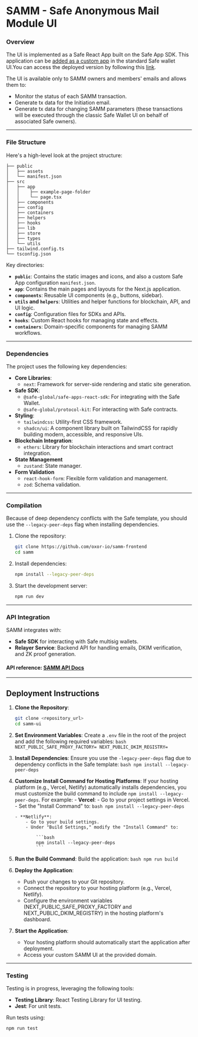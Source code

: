 # **SAMM - Safe Anonymous Mail Module UI**

### **Overview**

The UI is implemented as a Safe React App built on the Safe App SDK. This application can be [added as a custom app](https://help.safe.global/en/articles/40859-add-a-custom-safe-app) in the standard Safe wallet UI.You can access the deployed version by following this [link](https://samm-demo.oxor.io/).

The UI is available only to SAMM owners and members' emails and allows them to:

- Monitor the status of each SAMM transaction.
- Generate tx data for the Initiation email.
- Generate tx data for changing SAMM parameters (these transactions will be executed through the classic Safe Wallet UI on behalf of associated Safe owners).

---

### **File Structure**

Here's a high-level look at the project structure:

```
├── public
│   ├── assets
│   └── manifest.json
├── src
│   ├── app
│   │    ├── example-page-folder
│   │    └── page.tsx
│   ├── components
│   ├── config
│   ├── containers
│   ├── helpers
│   ├── hooks
│   ├── lib
│   ├── store
│   ├── types
│   └── utils
├── tailwind.config.ts
└── tsconfig.json
```

Key directories:

- **`public`**: Contains the static images and icons, and also a custom Safe App configuration `manifest.json`.
- **`app`**: Contains the main pages and layouts for the Next.js application.
- **`components`**: Reusable UI components (e.g., buttons, sidebar).
- **`utils` and `helpers`**: Utilities and helper functions for blockchain, API, and UI logic.
- **`config`**: Configuration files for SDKs and APIs.
- **`hooks`**: Custom React hooks for managing state and effects.
- **`containers`**: Domain-specific components for managing SAMM workflows.

---

### **Dependencies**

The project uses the following key dependencies:

- **Core Libraries**:
  - `next`: Framework for server-side rendering and static site generation.
- **Safe SDK**:
  - `@safe-global/safe-apps-react-sdk`: For integrating with the Safe Wallet.
  - `@safe-global/protocol-kit`: For interacting with Safe contracts.
- **Styling**:
  - `tailwindcss`: Utility-first CSS framework.
  - `shadcn/ui`: A component library built on TailwindCSS for rapidly building modern, accessible, and responsive UIs.
- **Blockchain Integration**:
  - `ethers`: Library for blockchain interactions and smart contract integration.
- **State Management**
  - `zustand`: State manager.
- **Form Validation**
  - `react-hook-form`: Flexible form validation and management.
  - `zod`: Schema validation.

---

### **Compilation**

Because of deep dependency conflicts with the Safe template, you should use the `--legacy-peer-deps` flag when installing dependencies.

1. Clone the repository:

   ```bash
   git clone https://github.com/oxor-io/samm-frontend
   cd samm
   ```

2. Install dependencies:

   ```bash
   npm install --legacy-peer-deps
   ```

3. Start the development server:
   ```bash
   npm run dev
   ```

---

### **API Integration**

SAMM integrates with:

- **Safe SDK** for interacting with Safe multisig wallets.
- **Relayer Service**: Backend API for handling emails, DKIM verification, and ZK proof generation.

#### API reference: [SAMM API Docs](https://samm.oxor.io/docs)

---

## **Deployment Instructions**

1.  **Clone the Repository**:

    ```bash
    git clone <repository_url>
    cd samm-ui
    ```

2.  **Set Environment Variables**:
    Create a `.env` file in the root of the project and add the following required variables:
    `bash
    NEXT_PUBLIC_SAFE_PROXY_FACTORY=
    NEXT_PUBLIC_DKIM_REGISTRY=
    `
3.  **Install Dependencies**:
    Ensure you use the `-legacy-peer-deps` flag due to dependency conflicts in the Safe template:
    `bash
    npm install --legacy-peer-deps
    `
4.  **Customize Install Command for Hosting Platforms**:
    If your hosting platform (e.g., Vercel, Netlify) automatically installs dependencies, you must customize the build command to include `npm install --legacy-peer-deps`. For example: - **Vercel**: - Go to your project settings in Vercel. - Set the "Install Command" to:
    `bash
            npm install --legacy-peer-deps
            `

        - **Netlify**:
            - Go to your build settings.
            - Under "Build Settings," modify the "Install Command" to:

                ```bash
                npm install --legacy-peer-deps
                ```

5.  **Run the Build Command**:
    Build the application:
    `bash
    npm run build
    `
6.  **Deploy the Application**:
    - Push your changes to your Git repository.
    - Connect the repository to your hosting platform (e.g., Vercel, Netlify).
    - Configure the environment variables (NEXT_PUBLIC_SAFE_PROXY_FACTORY and NEXT_PUBLIC_DKIM_REGISTRY) in the hosting platform's dashboard.
7.  **Start the Application**:
    - Your hosting platform should automatically start the application after deployment.
    - Access your custom SAMM UI at the provided domain.

---

### **Testing**

Testing is in progress, leveraging the following tools:

- **Testing Library**: React Testing Library for UI testing.
- **Jest**: For unit tests.

Run tests using:

```bash
npm run test
```
